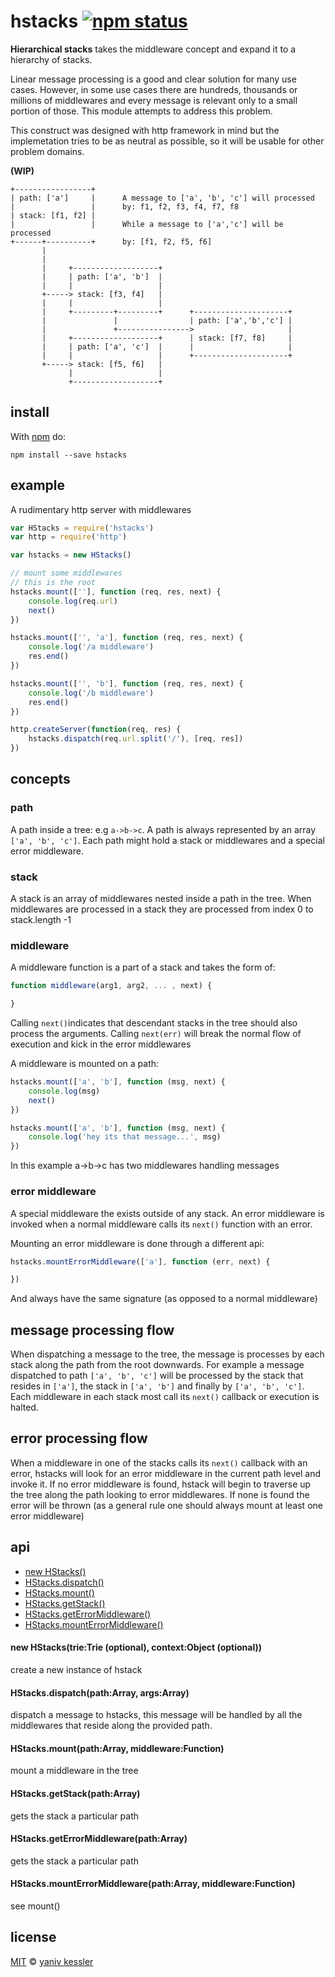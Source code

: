 # hstacks [![npm status](http://img.shields.io/npm/v/hstacks.svg?style=flat-square)](https://www.npmjs.org/package/hstacks) 

**Hierarchical stacks** takes the middleware concept and expand it to a hierarchy of stacks. 

Linear message processing is a good and clear solution for many use cases. However, in some use cases there are hundreds, thousands or millions of middlewares and every message is relevant only to a small portion of those. This module attempts to address this problem.

This construct was designed with http framework in mind but the implemetation tries to be as neutral as possible, so it will be usable for other problem domains.

**(WIP)**

```
+-----------------+
| path: ['a']     |      A message to ['a', 'b', 'c'] will processed
|                 |      by: f1, f2, f3, f4, f7, f8
| stack: [f1, f2] |
|                 |      While a message to ['a','c'] will be processed
+------+----------+      by: [f1, f2, f5, f6]
       |
       |
       |     +-------------------+
       |     | path: ['a', 'b']  |
       |     |                   |
       +-----> stack: [f3, f4]   |
       |     |                   |
       |     +---------+---------+      +---------------------+
       |               |                | path: ['a','b','c'] |
       |               +---------------->                     |
       |     +-------------------+      | stack: [f7, f8]     |
       |     | path: ['a', 'c']  |      |                     |
       |     |                   |      +---------------------+
       +-----> stack: [f5, f6]   |
             |                   |
             +-------------------+
```

## install

With [npm](https://npmjs.org) do:

```
npm install --save hstacks
```

## example

A rudimentary http server with middlewares

```js
var HStacks = require('hstacks')
var http = require('http')

var hstacks = new HStacks()

// mount some middlewares
// this is the root
hstacks.mount([''], function (req, res, next) {
    console.log(req.url)
    next()
})

hstacks.mount(['', 'a'], function (req, res, next) {
    console.log('/a middleware')
    res.end()
})

hstacks.mount(['', 'b'], function (req, res, next) {
    console.log('/b middleware')
    res.end()
})

http.createServer(function(req, res) {
    hstacks.dispatch(req.url.split('/'), [req, res])
})

```

## concepts
### path
A path inside a tree: e.g ```a->b->c```. A path is always represented by an array ```['a', 'b', 'c']```. Each path might hold a stack or middlewares and a special error middleware.

### stack
A stack is an array of middlewares nested inside a path in the tree. When middlewares are processed in a stack they are processed from index 0 to stack.length -1

### middleware
A middleware function is a part of a stack and takes the form of:
```javascript
function middleware(arg1, arg2, ... , next) {

}
```

Calling ```next()```indicates that descendant stacks in the tree should also process the arguments.
Calling ```next(err)``` will break the normal flow of execution and kick in the error middlewares

A middleware is mounted on a path:
```javascript
hstacks.mount(['a', 'b'], function (msg, next) {
    console.log(msg)
    next()
})

hstacks.mount(['a', 'b'], function (msg, next) {
    console.log('hey its that message...', msg)
})
```

In this example a->b->c has two middlewares handling messages

### error middleware
A special middleware the exists outside of any stack. An error middleware is invoked when a normal middleware calls its ```next()``` function with an error.

Mounting an error middleware is done through a different api:
```javascript
hstacks.mountErrorMiddleware(['a'], function (err, next) {

})
```
And always have the same signature (as opposed to a normal middleware)

## message processing flow
When dispatching a message to the tree, the message is processes by each stack along the path from the root downwards. For example a message dispatched to path ```['a', 'b', 'c']``` will be processed by the stack that resides in ```['a']```, the stack in ```['a', 'b']``` and finally by ```['a', 'b', 'c']```. Each middleware in each stack most call its ```next()``` callback or execution is halted.

## error processing flow
When a middleware in one of the stacks calls its ```next()``` callback with an error, hstacks will look for an error middleware in the current path level and invoke it. If no error middleware is found, hstack will begin to traverse up the tree along the path looking to error middlewares. If none is found the error will be thrown (as a general rule one should always mount at least one error middleware)

## api

  - [new HStacks()](#new-hstackstrietrie-optional-contextobject-optional)
  - [HStacks.dispatch()](#hstacksdispatchpatharrayargsarray)
  - [HStacks.mount()](#hstacksmountpatharraymiddlewarefunction_iserrormiddlewareboolean)
  - [HStacks.getStack()](#hstacksgetstackpatharray)
  - [HStacks.getErrorMiddleware()](#hstacksgeterrormiddlewarepatharray)
  - [HStacks.mountErrorMiddleware()](#hstacksmounterrormiddlewarepatharraymiddlewarefunction)

#### new HStacks(trie:Trie (optional), context:Object (optional))

create a new instance of hstack

#### HStacks.dispatch(path:Array, args:Array)

dispatch a message to hstacks, this message will be handled by all the middlewares that reside along the provided path.

#### HStacks.mount(path:Array, middleware:Function)

mount a middleware in the tree

#### HStacks.getStack(path:Array)

gets the stack a particular path

#### HStacks.getErrorMiddleware(path:Array)

gets the stack a particular path

#### HStacks.mountErrorMiddleware(path:Array, middleware:Function)

see mount()

## license

[MIT](http://opensource.org/licenses/MIT) © [yaniv kessler](blog.yanivkessler.com)

